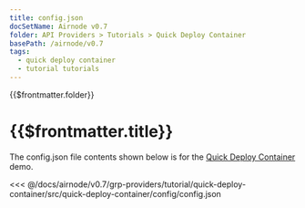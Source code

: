 ```yaml
---
title: config.json
docSetName: Airnode v0.7
folder: API Providers > Tutorials > Quick Deploy Container
basePath: /airnode/v0.7
tags:
  - quick deploy container
  - tutorial tutorials
---
```


<TitleSpan>{{$frontmatter.folder}}</TitleSpan>

# {{$frontmatter.title}}

<VersionWarning/>

The config.json file contents shown below is for the
[Quick Deploy Container](./) demo.

<!-- prettier-ignore -->
<<< @/docs/airnode/v0.7/grp-providers/tutorial/quick-deploy-container/src/quick-deploy-container/config/config.json
